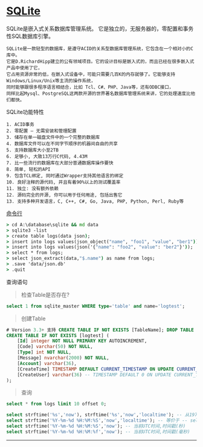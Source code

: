 # [SQLite](https://www.sqlite.org/lang_datefunc.html "日期时间函数")

SQLite是嵌入式关系数据库管理系统。 它是独立的，无服务器的，零配置和事务性SQL数据库引擎。

    SQLite是一款轻型的数据库，是遵守ACID的关系型数据库管理系统，它包含在一个相对小的C库中。
    它是D.RichardHipp建立的公有领域项目。它的设计目标是嵌入式的，而且已经在很多嵌入式产品中使用了它，
    它占用资源非常的低，在嵌入式设备中，可能只需要几百K的内存就够了。它能够支持Windows/Linux/Unix等主流的操作系统，
    同时能够跟很多程序语言相结合，比如 Tcl、C#、PHP、Java等，还有ODBC接口，
    同样比起Mysql、PostgreSQL这两款开源的世界著名数据库管理系统来讲，它的处理速度比他们都快。

SQLite功能特性

    1. ACID事务
    2. 零配置 – 无需安装和管理配置
    3. 储存在单一磁盘文件中的一个完整的数据库
    4. 数据库文件可以在不同字节顺序的机器间自由的共享
    5. 支持数据库大小至2TB
    6. 足够小, 大致13万行C代码, 4.43M
    7. 比一些流行的数据库在大部分普通数据库操作要快
    8. 简单, 轻松的API
    9. 包含TCL绑定, 同时通过Wrapper支持其他语言的绑定
    10. 良好注释的源代码, 并且有着90%以上的测试覆盖率
    11. 独立: 没有额外依赖
    12. 源码完全的开源, 你可以用于任何用途, 包括出售它
    13. 支持多种开发语言，C, C++, C#, Go, Java, PHP, Python, Perl, Ruby等

[﻿命令行](https://www.sqlite.org/json1.html)
~~~cmd
> cd A:\database\sqlite && md data
> sqlite3 -list
> create table logs(data json);
> insert into logs values(json_object("name", "foo1", "value", "ber1"));
> insert into logs values(json('{"name": "foo2", "value": "ber2"}'));
> select * from logs;
> select json_extract(data,"$.name") as name from logs;
> .save 'data/json.db'
> .quit
~~~

﻿查询语句

> 检查Table是否存在?
~~~sql
select 1 from sqlite_master WHERE type='table' and name='logtest';
~~~
> 创建Table
~~~sql
# Version 3.3+ 支持 CREATE TABLE IF NOT EXISTS [TableName]; DROP TABLE IF EXISTS [TableName]
CREATE TABLE IF NOT EXISTS [logtest] (
	[Id] integer NOT NULL PRIMARY KEY AUTOINCREMENT, 
	[Code] varchar(50) NOT NULL, 
	[Type] int NOT NULL, 
	[Message] nvarchar(2000) NOT NULL, 
	[Account] varchar(36), 
	[CreateTime] TIMESTAMP DEFAULT CURRENT_TIMESTAMP ON UPDATE CURRENT_TIMESTAMP, -- 自动初始化以及自动更新
	[CreateUser] varchar(36) -- TIMESTAMP DEFAULT 0 ON UPDATE CURRENT_TIMESTAMP -- 不初始化以及只做自动更新
);
~~~
> 查询
~~~sql
select * from logs limit 10 offset 0;

select strftime('%s','now'), strftime('%s','now','localtime'); -- 从1970到现在的秒数
select strftime('%Y-%m-%d %H:%M:%S','now','localtime'); -- 等价于 -- select datetime('now','localtime');
select strftime('%Y-%m-%d %H:%M:%S','now'); -- 当前UTC时间,时间戳(秒)
select strftime('%Y-%m-%d %H:%M:%f','now'); -- 当前UTC时间,时间戳(毫秒)
~~~


----
